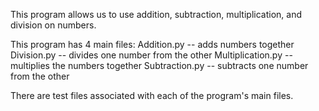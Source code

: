 This program allows us to use addition, subtraction, multiplication, and division on numbers. 

This program has 4 main files:
Addition.py -- adds numbers together
Division.py -- divides one number from the other
Multiplication.py -- multiplies the numbers together
Subtraction.py -- subtracts one number from the other


There are test files associated with each of the program's main files. 